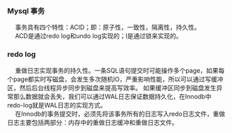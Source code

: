 ### Mysql 事务  
&emsp; 事务具有四个特性：ACID；即：原子性，一致性，隔离性，持久性。  
&emsp; ACD是通过redo log和undo log实现的；I是通过锁来实现的。 
 
### redo log  
&emsp; 重做日志实现事务的持久性。一条SQL语句提交时可能操作多个page，如果每个page都实时写磁盘，会发生多次随机IO，严重影响性能，所以可以通过写缓冲区，然后后台线程异步同步到磁盘来提高写效率。
如果缓冲区同步到磁盘发生异常那么数据就会丢失，我们可以通过WAL日志保证数据持久化，在Innodb中redo-log就是WAL日志的实现方式。  
&emsp; 在Innodb的事务提交时，必须先将该事务所有的日志写入redo日志文件，重做日志主要包括两部分：内存中的重做日志缓冲和重做日志文件。 
